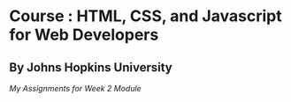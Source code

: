 # Course : HTML, CSS, and Javascript for Web Developers
## By Johns Hopkins University
*My Assignments for Week 2 Module* 
